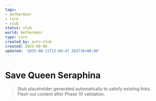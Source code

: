 ```yaml
---
tags:
- aethermoor
- lore
- stub
status: stub
world: Aethermoor
type: Lore
created_by: auto-stub
created: 2025-08-08
updated: '2025-08-11T13:08:47.363736+00:00'
---
```



# Save Queen Seraphina

> Stub placeholder generated automatically to satisfy existing links. Flesh out content after Phase 10 validation.
